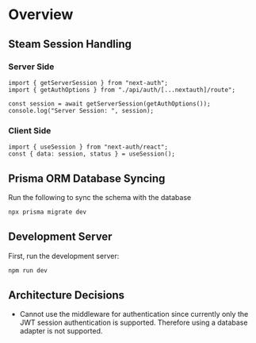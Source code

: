 # Overview

## Steam Session Handling

### Server Side

```node
import { getServerSession } from "next-auth";
import { getAuthOptions } from "./api/auth/[...nextauth]/route";

const session = await getServerSession(getAuthOptions());
console.log("Server Session: ", session);
```

### Client Side

```node
import { useSession } from "next-auth/react";
const { data: session, status } = useSession();
```

## Prisma ORM Database Syncing

Run the following to sync the schema with the database

```bash
npx prisma migrate dev
```

## Development Server

First, run the development server:

```bash
npm run dev
```

## Architecture Decisions

- Cannot use the middleware for authentication since currently only the JWT session authentication is supported. Therefore using a database adapter is not supported.
